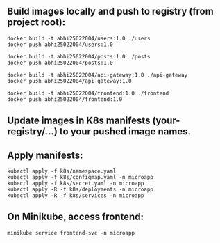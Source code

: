 ## Build images locally and push to registry (from project root):


```
docker build -t abhi25022004/users:1.0 ./users
docker push abhi25022004/users:1.0

docker build -t abhi25022004/posts:1.0 ./posts
docker push abhi25022004/posts:1.0

docker build -t abhi25022004/api-gateway:1.0 ./api-gateway
docker push abhi25022004/api-gateway:1.0

docker build -t abhi25022004/frontend:1.0 ./frontend
docker push abhi25022004/frontend:1.0
```

## Update images in K8s manifests (your-registry/...) to your pushed image names.

## Apply manifests:

```
kubectl apply -f k8s/namespace.yaml
kubectl apply -f k8s/configmap.yaml -n microapp
kubectl apply -f k8s/secret.yaml -n microapp
kubectl apply -R -f k8s/deployments -n microapp
kubectl apply -R -f k8s/services -n microapp
```

## On Minikube, access frontend:
```
minikube service frontend-svc -n microapp
```